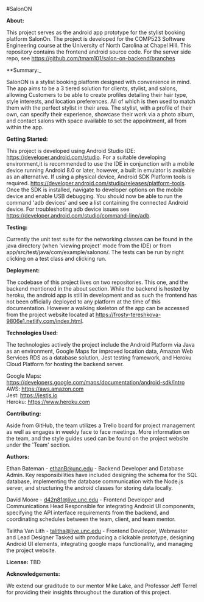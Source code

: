 #SalonON

**About:**

This project serves as the android app prototype for the stylist booking platform SalonOn. The project is developed for the COMP523 Software Engineering course at the University of North Carolina at Chapel Hill. This repository contains the frontend android source code. For the server side repo, see https://github.com/tmam101/salon-on-backend/branches

**Summary:_

SalonON is a stylist booking platform designed with convenience in mind. The app aims to be a 3 tiered solution for clients, stylist, and salons, allowing Customers to be able to create profiles detailing their hair type, style interests, and location preferences. All of which is then used to match them with the perfect stylist in their area. The stylist, with a profile of their own, can specify their experience, showcase their work via a photo album, and contact salons with space available to set the appointment, all from within the app. 

**Getting Started:**

This project is developed using Android Studio IDE: https://developer.android.com/studio. For a suitable developing environment,it is recommended to use the IDE in conjunction with a mobile device running Android 8.0 or later, however, a built in emulator is available as an alternative. If using a physical device, Android SDK Platform tools is required. https://developer.android.com/studio/releases/platform-tools. Once the SDK is installed, navigate to developer options on the mobile device and enable USB debugging. You should now be able to run the command 'adb devices' and see a list containing the connected Android device. For troubleshoting adb device issues see https://developer.android.com/studio/command-line/adb.

**Testing:**

Currently the unit test suite for the networking classes can be found in the java directory (when 'viewing project' mode from the IDE) or from app/src/test/java/com/example/salonon/. The tests can be run by right clicking on a test class and clicking run. 

**Deployment:**

The codebase of this project lives on two repositories. This one, and the backend mentioned in the about section. While the backend is hosted by heroku, the android app is still in development and as such the frontend has not been officially deployed to any platform at the time of this documentation. However a walking skeleton of the app can be accessed from the project website located at https://frosty-tereshkova-9806e1.netlify.com/index.html.

**Technologies Used:**

The technologies actively the project include the Android Platform via Java as an environment, Google Maps for improved location data, Amazon Web Services RDS as a database solution, Jest testing framework, and Heroku Cloud Platform for hosting the backend server.

Google Maps: https://developers.google.com/maps/documentation/android-sdk/intro  
AWS: https://aws.amazon.com  
Jest: https://jestjs.io  
Heroku: https://www.heroku.com  

**Contributing:**

Aside from GitHub, the team utilizes a Trello board for project management as well as engages in weekly face to face meetings. More information on the team, and the style guides used can be found on the project website under the 'Team' section.

**Authors:**

Ethan Bateman - ethanB@unc.edu - Backend Developer and Database Admin. 
Key responsibilities have included designing the schema for the SQL database, implementing the database communication with 
the Node.js server, and structuring the android classes for storing data locally.

David Moore - d42n81@live.unc.edu - Frontend Developer and Communications Head
Responsible for integrating Android UI components, specifying the API interface requirements from the backend, and  coordinating schedules between the team, client, and team mentor.

Talitha Van Lith - talitha@live.unc.edu - Frontend Developer, Webmaster and Lead Designer
Tasked with producing a clickable prototype, designing Android UI elements, integrating google maps functionality, and managing the project website.

**License:**
TBD

**Acknowledgements:**

We extend our graditude to our mentor Mike Lake, and Professor Jeff Terrel for providing their insights throughout the duration of this project.




